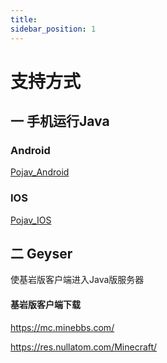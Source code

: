 ```yaml
---
title: 
sidebar_position: 1
---
```


# 支持方式

## 一 手机运行Java

### Android

[Pojav_Android](Pojav_Android.md)

### IOS

[Pojav_IOS](Pojav_iOS.md)

## 二 Geyser

使基岩版客户端进入Java版服务器

#### 基岩版客户端下载

https://mc.minebbs.com/

https://res.nullatom.com/Minecraft/